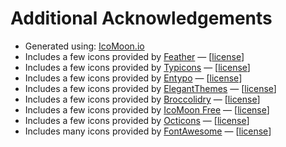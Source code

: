 # Additional Acknowledgements

- Generated using: [IcoMoon.io](https://icomoon.io/)
- Includes a few icons provided by [Feather](http://colebemis.com/feather/) — [[license](http://opensource.org/licenses/MIT)]
- Includes a few icons provided by [Typicons](http://typicons.com/) — [[license](http://creativecommons.org/licenses/by-sa/3.0/)]
- Includes a few icons provided by [Entypo](http://www.entypo.com/) — [[license](https://creativecommons.org/licenses/by-sa/4.0/)]
- Includes a few icons provided by [ElegantThemes](http://www.elegantthemes.com/blog/freebie-of-the-week/free-line-style-icons) — [[license](http://www.gnu.org/licenses/gpl.html)]
- Includes a few icons provided by [Broccolidry](http://dribbble.com/shots/587469-Free-16px-Broccolidryiconsaniconsetitisfullof-icons) — [[license](http://licence.visualidiot.com/)]
- Includes a few icons provided by [IcoMoon Free](https://icomoon.io/#icons-icomoon) — [[license](https://icomoon.io/#icons-icomoon)]
- Includes a few icons provided by [Octicons](http://octicons.github.com/) — [[license](https://github.com/github/octicons/blob/master/LICENSE.txt)]
- Includes many icons provided by [FontAwesome](http://fontawesome.io/icons/) — [[license](http://fontawesome.io/license/)]
